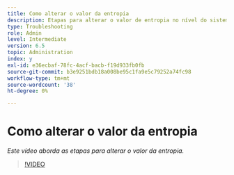 ```yaml
---
title: Como alterar o valor da entropia
description: Etapas para alterar o valor de entropia no nível do sistema operacional
type: Troubleshooting
role: Admin
level: Intermediate
version: 6.5
topic: Administration
index: y
exl-id: e36ecbaf-78fc-4acf-bacb-f19d933fb0fb
source-git-commit: b3e9251bdb18a008be95c1fa9e5c79252a74fc98
workflow-type: tm+mt
source-wordcount: '38'
ht-degree: 0%

---
```


# Como alterar o valor da entropia

*Este vídeo aborda as etapas para alterar o valor da entropia.*

>[!VIDEO](https://video.tv.adobe.com/v/335494?quality=12&learn=on)
